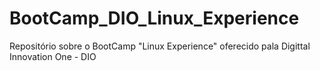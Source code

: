 # BootCamp_DIO_Linux_Experience
Repositório sobre o BootCamp "Linux Experience" oferecido pala Digittal Innovation One - DIO
